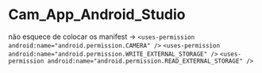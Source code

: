 # Cam_App_Android_Studio
não esquece de colocar os 
manifest -> 
``<uses-permission android:name="android.permission.CAMERA" />``
``<uses-permission android:name="android.permission.WRITE_EXTERNAL_STORAGE" />``
``<uses-permission android:name="android.permission.READ_EXTERNAL_STORAGE" />``
